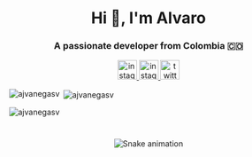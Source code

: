 <h1 align="center">Hi 👋, I'm Alvaro</h1>
<h3 align="center">A passionate developer from Colombia 🇨🇴</h3>

<p align="center">
<a href="https://ajvanegasv.dev/" target="_blank">
    <img src="https://img.shields.io/badge/my_portfolio-000?style=for-the-badge&logo=ko-fi&logoColor=white" height="35" alt="instagram logo"  />
  </a>
  <a href="https://www.instagram.com/ajvanegasv/" target="_blank">
    <img src="https://img.shields.io/static/v1?message=Instagram&logo=instagram&label=&color=E4405F&logoColor=white&labelColor=&style=for-the-badge" height="35" alt="instagram logo"  />
  </a>
  <a href="https://twitter.com/ajvanegasv" target="_blank">
    <img src="https://img.shields.io/static/v1?message=Twitter&logo=twitter&label=&color=1DA1F2&logoColor=white&labelColor=&style=for-the-badge" height="35" alt="twitter logo"  />
  </a>
</p>

<p><img align="left" src="https://github-readme-stats.vercel.app/api/top-langs?username=ajvanegasv&show_icons=true&locale=en&layout=compact" alt="ajvanegasv" /></p>

<p>&nbsp;<img align="center" src="https://github-readme-stats.vercel.app/api?username=ajvanegasv&show_icons=true&locale=en" alt="ajvanegasv" /></p>

<p><img align="center" src="https://github-readme-streak-stats.herokuapp.com/?user=ajvanegasv&" alt="ajvanegasv" /></p>

###

<br clear="both">

<div align="center">
<img src="https://raw.githubusercontent.com/ajvanegasv/ajvanegasv/output/snake.svg" alt="Snake animation" />
</div>

###
